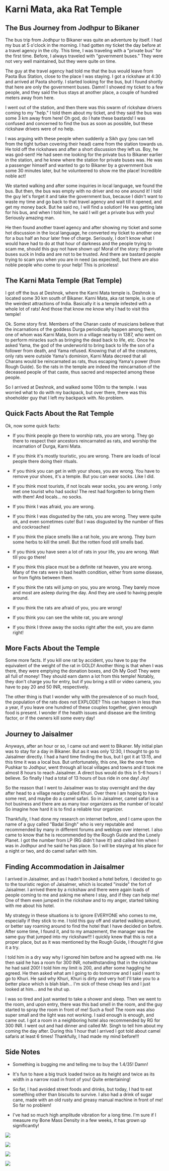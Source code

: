 # Karni Mata, aka Rat Temple

## The Bus Journey from Jodhpur to Bikaner

The bus trip from Jodhpur to Bikaner was quite an adventure by itself. I had my bus at 5 o'clock in the morning. I had gotten my ticket the day before at a travel agency in the city. This time, I was traveling with a "private bus" for the first time. Before, I always traveled with "government buses." They were not very well maintained, but they were quite on time.

The guy at the travel agency had told me that the bus would leave from Paota Bus Station, close to the place I was staying. I got a rickshaw at 4:30 and arrived at Paota shortly. I started looking for the bus, but I found shortly that here are only the government buses. Damn! I showed my ticket to a few people, and they said the bus stays at another place, a couple of hundred meters away from here.

I went out of the station, and then there was this swarm of rickshaw drivers coming to my "help." I told them about my ticket, and they said the bus was some 3 km away from here! Oh god, do I hate these bastards! I was confused and concerned to find the bus as soon as possible, but these rickshaw drivers were of no help.

I was arguing with these people when suddenly a Sikh guy (you can tell from the tight turban covering their head) came from the station towards us. He told off the rickshaws and after a short discussion they left us. Boy, he was god-sent! He had seen me looking for the private bus to Bikaner earlier in the station, and he knew where the station for private buses was. He was a passenger himself and wanted to go to Bikaner by a government bus some 30 minutes later, but he volunteered to show me the place! Incredible noble act!

We started walking and after some inquiries in local language, we found the bus. But then, the bus was empty with no driver and no one around it! I told the guy let's forget it and take the government bus, because I didn't want to waste my time and go back to that travel agency and wait till it opened, and get my money back. But he said no, I will find a solution! He was getting late for his bus, and when I told him, he said I will get a private bus with you! Seriously amazing man.

He then found another travel agency and after showing my ticket and some hot discussion in the local language, he converted my ticket to another one for a bus half an hour later free of charge. Seriously, I don't know what I would have had to do at that hour of darkness and the people trying to scam me, should this guy not have shown up! Moral of the story: the private buses suck in India and are not to be trusted. And there are bastard people trying to scam you when you are in need (as expected), but there are also noble people who come to your help! This is priceless!

## The Karni Mata Temple (Rat Temple)

I got off the bus at Deshnok, where the Karni Mata temple is. Deshnok is located some 30 km south of Bikaner. Karni Mata, aka rat temple, is one of the weirdest attractions of India. Basically it is a temple infested with a whole lot of rats! And those that know me know why I had to visit this temple!

Ok. Some story first. Members of the Charan caste of musicians believe that the incarnations of the goddess Durga periodically happen among them, one of whom was Karni Mata, born in a village nearby in 1387, who went on to perform miracles such as bringing the dead back to life, etc. Once he asked Yama, the god of the underworld to bring back to life the son of a follower from death, and Yama refused. Knowing that of all the creatures, only rats were outside Yama's dominion, Karni Mata decreed that all Charans would be reincarnated as rats, thus escaping Yama's power (from Rough Guide). So the rats in the temple are indeed the reincarnation of the deceased people of that caste, thus sacred and respected among these people.

So I arrived at Deshnok, and walked some 100m to the temple. I was worried what to do with my backpack, but over there, there was this shoeholder guy that I left my backpack with. No problem.

## Quick Facts About the Rat Temple

Ok, now some quick facts:

- If you think people go there to worship rats, you are wrong. They go there to respect their ancestors reincarnated as rats, and worship the incarnation of Durga, Karni Mata.

- If you think it's mostly touristic, you are wrong. There are loads of local people there doing their rituals.

- If you think you can get in with your shoes, you are wrong. You have to remove your shoes, it's a temple. But you can wear socks. Like I did.

- If you think most tourists, if not locals wear socks, you are wrong. I only met one tourist who had socks! The rest had forgotten to bring them with them! And locals... no socks.

- If you think I was afraid, you are wrong.

- If you think I was disgusted by the rats, you are wrong. They were quite ok, and even sometimes cute! But I was disgusted by the number of flies and cockroaches!

- If you think the place smells like a rat hole, you are wrong. They burn some herbs to kill the smell. But the rotten food still smells bad.

- If you think you have seen a lot of rats in your life, you are wrong. Wait till you go there!

- If you think this place must be a definite rat heaven, you are wrong. Many of the rats were in bad health condition, either from some disease, or from fights between them.

- If you think the rats will jump on you, you are wrong. They barely move and most are asleep during the day. And they are used to having people around.

- If you think the rats are afraid of you, you are wrong!

- If you think you can see the white rat, you are wrong!

- If you think I threw away the socks right after the exit, you are damn right!

## More Facts About the Temple

Some more facts. If you kill one rat by accident, you have to pay the equivalent of the weight of the rat in GOLD! Another thing is that when I was there, they were emptying the donation boxes, and Oh My God! They were all full of money! They should earn damn a lot from this temple! Notably, they don't charge you for entry, but if you bring a still or video camera, you have to pay 20 and 50 INR, respectively.

The other thing is that I wonder why with the prevalence of so much food, the population of the rats does not EXPLODE? This can happen in less than a year, if you leave one hundred of these couples together, given enough food is present. I wonder if the health issues and disease are the limiting factor, or if the owners kill some every day!

## Journey to Jaisalmer

Anyways, after an hour or so, I came out and went to Bikaner. My initial plan was to stay for a day in Bikaner. But as it was only 12:30, I thought to go to Jaisalmer directly. I had a hard time finding the bus, but I got it at 13:15, and this time it was a local bus. But unfortunately, this one, like the one from Pushkar to Jodhpur, went through all local villages and towns and it took me almost 8 hours to reach Jaisalmer. A direct bus would do this in 5-6 hours I believe. So finally I had a total of 13 hours of bus ride in one day! Joy!

So the reason that I went to Jaisalmer was to stay overnight and the day after head to a village nearby called Khuri. Over there I am hoping to have some rest, and maybe do a camel safari. So in Jaisalmer, camel safari is a hot business and there are as many tour organizers as the number of locals! So imagine how hard it is to find a reliable tour organizer.

Thankfully, I had done my research on internet before, and I came upon the name of a guy called "Badal Singh" who is very reputable and recommended by many in different forums and weblogs over internet. I also came to know that he is recommended by the Rough Guide and the Lonely Planet. I got the number from LP (RG didn't have it!) and called him when I was in Jodhpur and he said he has place. So I will be staying at his place for a night or two, and do camel safari with him.

## Finding Accommodation in Jaisalmer

I arrived in Jaisalmer, and as I hadn't booked a hotel before, I decided to go to the touristic region of Jaisalmer, which is located "inside" the fort of Jaisalmer. I arrived there by a rickshaw and there were again loads of people coming to me and asking me where I stay, and if they can help me! One of them even jumped in the rickshaw and to my anger, started talking with me about his hotel.

My strategy in these situations is to ignore EVERYONE who comes to me, especially if they stick to me. I told this guy off and started walking around, or better say roaming around to find the hotel that I have decided on before. After some time, I found it, and to my amazement, the manager was the same guy that jumped into my rickshaw!!! I quickly knew that this is not a proper place, but as it was mentioned by the Rough Guide, I thought I'd give it a try.

I told him in a dry way why I ignored him before and he agreed with me. He then said he has a room for 300 INR, notwithstanding that in the rickshaw he had said 200! I told him my limit is 200, and after some haggling he agreed. He then asked what am I going to do tomorrow and I said I want to go to Khuri. He said why Khuri, Khuri is dirty and very hot! I'll take you to a better place which is blah blah... I'm sick of these cheap lies and I just looked at him... and he shut up.

I was so tired and just wanted to take a shower and sleep. Then we went to the room, and upon entry, there was this bad smell in the room, and the guy started to spray the room in front of me! Such a fool! The room was also super small and the light was not working. I said enough is enough, and came out. I got a room in a neighboring hotel also recommended by RG for 300 INR. I went out and had dinner and called Mr. Singh to tell him about my coming the day after. During this 1 hour that I arrived I got told about camel safaris at least 6 times! Thankfully, I had made my mind before!!!

## Side Notes

- Something is bugging me and telling me to buy the 1.4/35! Damn!

- It's fun to have a big truck loaded twice as its height and twice as its width in a narrow road in front of you! Quite entertaining!

- So far, I had avoided street foods and drinks, but today, I had to eat something other than biscuits to survive. I also had a drink of sugar cane, made with an old rusty and greasy manual machine in front of me! So far no problem!

- I've had so much high amplitude vibration for a long time. I'm sure if I measure my Bone Mass Density in a few weeks, it has grown up significantly!

![](https://blogger.googleusercontent.com/img/b/R29vZ2xl/AVvXsEhX-ZwSib3Z9744CmOik5fV4QnC-2ek820rP-WnvB51Uqi5PxgdDQxNaWZSmE2RDy0N3ozTXo2ov6lum_gWsC7hwZmIx0ko4uqa_-WWszUgBIPkA-gRHK3UmJUEP8s-t3GIKncdbd0A9r2w/s0/image-786878.png)

![](https://blogger.googleusercontent.com/img/b/R29vZ2xl/AVvXsEjjBg0EtonrNXvSXDdnvTY9xGrvfMuzS6bfAz9GD7f42sUZAaqMsS4Pu56jy92YpJqZbWMyjJhFxKp0RjblQv-ncJex8ruuHqrZCr-j4N60lhLlnmuoN_GHCH8XewDo2qpNXCerWMOX_hI2/s0/photo+1-788372.JPG)

![](https://blogger.googleusercontent.com/img/b/R29vZ2xl/AVvXsEiijDZBRjfsEtL7sw7mppsFEYfJa37r7lAVS2HN24jqpLGJMan7gM_8q12Axyr37GLY1RyRd5aZSHD7lKB2HbiXPcv1LLgw3-arJYT-HCJRJhH1DKNYIMOcT3-jt_-R65CGLq2hTYsUAxga/s0/photo+2-790115.JPG)

![](https://blogger.googleusercontent.com/img/b/R29vZ2xl/AVvXsEgjY2PEfjbx_WkC8v3oqdB6pg8YxYKQFtVypIS2HCw346mas5yNO-EYTpYSKVKPfFtZ65b16OFLem-_mqRDF3qi2gElp-EsI4fnPqqDd36UsqJmj_jTzOyEBGstCSk0aBoOIYjpUlrN99eq/s0/photo+3-790692.JPG)